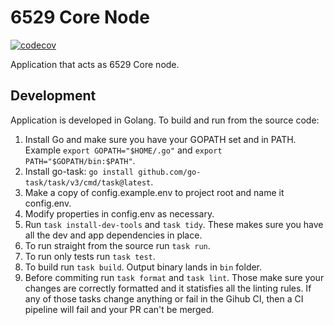 # 6529 Core Node

[![codecov](https://codecov.io/gh/6529-Collections/6529node/branch/main/graph/badge.svg)](https://codecov.io/gh/6529-Collections/6529node)

Application that acts as 6529 Core node.

## Development

Application is developed in Golang. To build and run from the source code:

1. Install Go and make sure you have your GOPATH set and in PATH. Example `export GOPATH="$HOME/.go"` and `export PATH="$GOPATH/bin:$PATH"`.
2. Install go-task: `go install github.com/go-task/task/v3/cmd/task@latest`.
3. Make a copy of config.example.env to project root and name it config.env.
4. Modify properties in config.env as necessary.
5. Run `task install-dev-tools` and `task tidy`. These makes sure you have all the dev and app dependencies in place.
6. To run straight from the source run `task run`.
7. To run only tests run `task test`.
8. To build run `task build`. Output binary lands in `bin` folder.
9. Before commiting run `task format` and `task lint`. Those make sure your changes are correctly formatted and it statisfies all the linting rules. If any of those tasks change anything or fail in the Gihub CI, then a CI pipeline will fail and your PR can't be merged.
